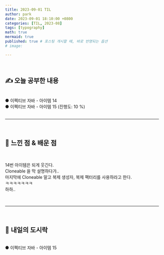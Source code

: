 ```yaml
---
title: 2023-09-01 TIL
author: park
date: 2023-09-01 18:10:00 +0800
categories: [TIL, 2023-08]
tags: [typography]
math: true
mermaid: true
published: true # 포스팅 개시할 때, 바로 반영되는 옵션
# image: 

---
```


<br>

## ✍ 오늘 공부한 내용

<br>
● 이펙티브 자바 - 아이템 14<br>
● 이펙티브 자바 - 아이템 15 (진행도: 10 %)<br>
<br>

---

<br>

## 🧠 느낀 점 & 배운 점 

<br>

14번 아이템은 되게 웃긴다.<br>
Cloneable 을 막 설명하다가..<br>
마지막에 Cloneable 말고 복제 생성자, 복제 팩터리를 사용하라고 한다.<br>
ㅋㅋㅋㅋㅋㅋㅋ<br>
하하..<br>

<br>

---

<br>

## 🍱 내일의 도시락

<br>
● 이펙티브 자바 - 아이템 15<br>

<br>
<br>